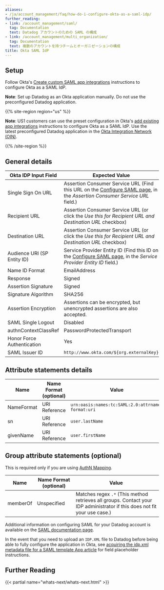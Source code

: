 ```yaml
---
aliases:
- /ja/account_management/faq/how-do-i-configure-okta-as-a-saml-idp/
further_reading:
- link: /account_management/saml/
  tag: Documentation
  text: Datadog アカウントのための SAML の構成
- link: /account_management/multi_organization/
  tag: Documentation
  text: 複数のアカウントを持つチームとオーガニゼーションの構成
title: Okta SAML IdP
---
```


## Setup

Follow Okta's [Create custom SAML app integrations][1] instructions to configure Okta as a SAML IdP.

**Note**: Set up Datadog as an Okta application manually. Do not use the preconfigured Datadog application.

{{% site-region region="us" %}}

**Note**: US1 customers can use the preset configuration in Okta's [add existing app integrations][7] instructions to configure Okta as a SAML IdP. Use the latest preconfigured Datadog application in the [Okta Integration Network (OIN)][2].

[7]: https://help.okta.com/en-us/content/topics/apps/apps-add-applications.htm
[2]: https://www.okta.com/integrations/
{{% /site-region %}}

## General details

| Okta IDP Input Field        | Expected Value                                                                                                                 |
|-----------------------------|--------------------------------------------------------------------------------------------------------------------------------|
| Single Sign On URL          | Assertion Consumer Service URL (Find this URL on the [Configure SAML page][3], in the *Assertion Consumer Service URL* field.) |
| Recipient URL               | Assertion Consumer Service URL (or click the *Use this for Recipient URL and Destination URL* checkbox)                        |
| Destination URL             | Assertion Consumer Service URL (or click the *Use this for Recipient URL and Destination URL* checkbox)                        |
| Audience URI (SP Entity ID) | Service Provider Entity ID (Find this ID on the [Configure SAML page][3], in the *Service Provider Entity ID* field.)         |
| Name ID Format              | EmailAddress                                                                                                                   |
| Response                    | Signed                                                                                                                         |
| Assertion Signature         | Signed                                                                                                                         |
| Signature Algorithm         | SHA256                                                                                                                         |
| Assertion Encryption        | Assertions can be encrypted, but unencrypted assertions are also accepted.                                                     |
| SAML Single Logout          | Disabled                                                                                                                       |
| authnContextClassRef        | PasswordProtectedTransport                                                                                                     |
| Honor Force Authentication  | Yes                                                                                                                            |
| SAML Issuer ID              | `http://www.okta.com/${org.externalKey}`                                                                                       |

## Attribute statements details

| Name       | Name Format (optional) | Value                                             |
|------------|------------------------|---------------------------------------------------|
| NameFormat | URI Reference          | `urn:oasis:names:tc:SAML:2.0:attrname-format:uri` |
| sn         | URI Reference          | `user.lastName`                                   |
| givenName  | URI Reference          | `user.firstName`                                  |

## Group attribute statements (optional)

This is required only if you are using [AuthN Mapping][4].

| Name     | Name Format (optional) | Value                                                                                                                     |
|----------|------------------------|---------------------------------------------------------------------------------------------------------------------------|
| memberOf | Unspecified            | Matches regex `.*` (This method retrieves all groups. Contact your IDP administrator if this does not fit your use case.) |


Additional information on configuring SAML for your Datadog account is available on the [SAML documentation page][5].

In the event that you need to upload an `IDP.XML` file to Datadog before being able to fully configure the application in Okta, see [acquiring the idp.xml metadata file for a SAML template App article][6] for field placeholder instructions.

## Further Reading

{{< partial name="whats-next/whats-next.html" >}}

[1]: https://help.okta.com/en-us/Content/Topics/Apps/Apps_App_Integration_Wizard_SAML.htm?cshid=ext_Apps_App_Integration_Wizard-saml
[3]: https://app.datadoghq.com/saml/saml_setup
[4]: /ja/account_management/saml/mapping
[5]: /ja/account_management/saml/
[6]: https://support.okta.com/help/s/article/How-do-we-download-the-IDP-XML-metadata-file-from-a-SAML-Template-App